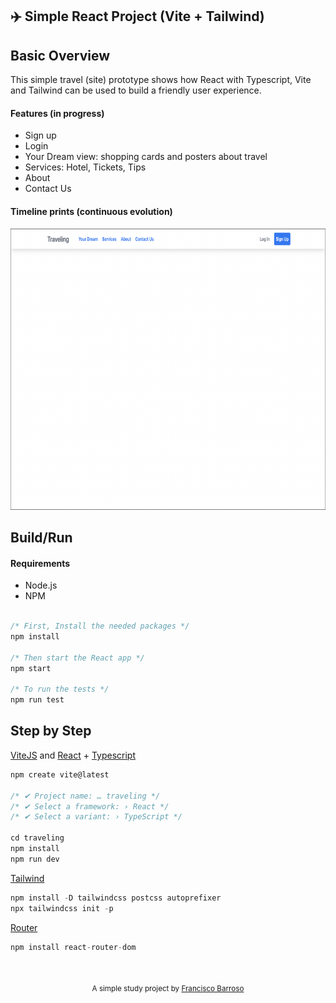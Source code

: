 ## ✈️ Simple React Project (Vite + Tailwind)

## Basic Overview

This simple travel (site) prototype shows how React with Typescript, Vite and Tailwind can be used to build a friendly user experience.

#### Features (in progress)

- Sign up
- Login
- Your Dream view: shopping cards and posters about travel
- Services: Hotel, Tickets, Tips
- About
- Contact Us

#### Timeline prints (continuous evolution)

<img src="src/assets/prints/print01.png" width="720" height="450">

## Build/Run

#### Requirements

- Node.js
- NPM

```javascript

/* First, Install the needed packages */
npm install

/* Then start the React app */
npm start

/* To run the tests */
npm run test

```

## Step by Step 

[ViteJS](https://vitejs.dev/guide/) and [React](https://react.dev/) + [Typescript](https://www.typescriptlang.org/)

```javascript
npm create vite@latest

/* ✔ Project name: … traveling */
/* ✔ Select a framework: › React */
/* ✔ Select a variant: › TypeScript */

cd traveling
npm install
npm run dev
```

[Tailwind](https://tailwindcss.com/docs/guides/vite)

```javascript
npm install -D tailwindcss postcss autoprefixer
npx tailwindcss init -p
```

[Router](https://reactrouter.com/en/main)

```javascript
npm install react-router-dom
```

<br/>

<p align="center">
<sub>A simple study project by <a href="https://www.barroso.dev/">Francisco Barroso</a></sub>
</p>